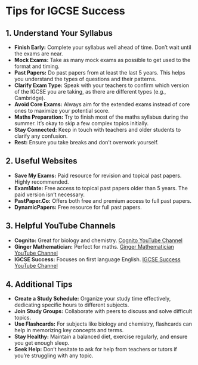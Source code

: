 # Tips for IGCSE Success

## 1. **Understand Your Syllabus**

- **Finish Early:** Complete your syllabus well ahead of time. Don’t wait until the exams are near.
- **Mock Exams:** Take as many mock exams as possible to get used to the format and timing.
- **Past Papers:** Do past papers from at least the last 5 years. This helps you understand the types of questions and their patterns.
- **Clarify Exam Type:** Speak with your teachers to confirm which version of the IGCSE you are taking, as there are different types (e.g., Cambridge).
- **Avoid Core Exams:** Always aim for the extended exams instead of core ones to maximize your potential score.
- **Maths Preparation:** Try to finish most of the maths syllabus during the summer. It’s okay to skip a few complex topics initially.
- **Stay Connected:** Keep in touch with teachers and older students to clarify any confusion.
- **Rest:** Ensure you take breaks and don’t overwork yourself.

## 2. **Useful Websites**

- **Save My Exams:** Paid resource for revision and topical past papers. Highly recommended.
- **ExamMate:** Free access to topical past papers older than 5 years. The paid version isn’t necessary.
- **PastPaper.Co:** Offers both free and premium access to full past papers.
- **DynamicPapers:** Free resource for full past papers.

## 3. **Helpful YouTube Channels**

- **Cognito:** Great for biology and chemistry. [Cognito YouTube Channel](https://www.youtube.com/@Cognitoedu)
- **Ginger Mathematician:** Perfect for maths. [Ginger Mathematician YouTube Channel](https://www.youtube.com/@GingerMathematician)
- **IGCSE Success:** Focuses on first language English. [IGCSE Success YouTube Channel](https://www.youtube.com/@IGCSESUCCESS)

## 4. **Additional Tips**

- **Create a Study Schedule:** Organize your study time effectively, dedicating specific hours to different subjects.
- **Join Study Groups:** Collaborate with peers to discuss and solve difficult topics.
- **Use Flashcards:** For subjects like biology and chemistry, flashcards can help in memorizing key concepts and terms.
- **Stay Healthy:** Maintain a balanced diet, exercise regularly, and ensure you get enough sleep.
- **Seek Help:** Don’t hesitate to ask for help from teachers or tutors if you’re struggling with any topic.
